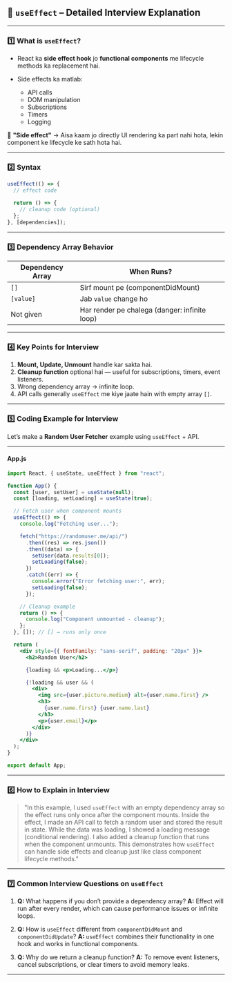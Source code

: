 ## 🧠 **`useEffect` – Detailed Interview Explanation**

---

### **1️⃣ What is `useEffect`?**

* React ka **side effect hook** jo **functional components** me lifecycle methods ka replacement hai.
* Side effects ka matlab:

  * API calls
  * DOM manipulation
  * Subscriptions
  * Timers
  * Logging

📌 **"Side effect"** → Aisa kaam jo directly UI rendering ka part nahi hota, lekin component ke lifecycle ke sath hota hai.

---

### **2️⃣ Syntax**

```jsx
useEffect(() => {
  // effect code

  return () => {
    // cleanup code (optional)
  };
}, [dependencies]);
```

---

### **3️⃣ Dependency Array Behavior**

| Dependency Array | When Runs?                                    |
| ---------------- | --------------------------------------------- |
| `[]`             | Sirf mount pe (componentDidMount)             |
| `[value]`        | Jab `value` change ho                         |
| Not given        | Har render pe chalega (danger: infinite loop) |

---

### **4️⃣ Key Points for Interview**

1. **Mount, Update, Unmount** handle kar sakta hai.
2. **Cleanup function** optional hai — useful for subscriptions, timers, event listeners.
3. Wrong dependency array → infinite loop.
4. API calls generally `useEffect` me kiye jaate hain with empty array `[]`.

---

### **5️⃣ Coding Example for Interview**

Let’s make a **Random User Fetcher** example using `useEffect` + API.

---

#### **App.js**

```jsx
import React, { useState, useEffect } from "react";

function App() {
  const [user, setUser] = useState(null);
  const [loading, setLoading] = useState(true);

  // Fetch user when component mounts
  useEffect(() => {
    console.log("Fetching user...");

    fetch("https://randomuser.me/api/")
      .then((res) => res.json())
      .then((data) => {
        setUser(data.results[0]);
        setLoading(false);
      })
      .catch((err) => {
        console.error("Error fetching user:", err);
        setLoading(false);
      });

    // Cleanup example
    return () => {
      console.log("Component unmounted - cleanup");
    };
  }, []); // [] → runs only once

  return (
    <div style={{ fontFamily: "sans-serif", padding: "20px" }}>
      <h2>Random User</h2>

      {loading && <p>Loading...</p>}

      {!loading && user && (
        <div>
          <img src={user.picture.medium} alt={user.name.first} />
          <h3>
            {user.name.first} {user.name.last}
          </h3>
          <p>{user.email}</p>
        </div>
      )}
    </div>
  );
}

export default App;
```

---

### **6️⃣ How to Explain in Interview**

> "In this example, I used `useEffect` with an empty dependency array so the effect runs only once after the component mounts.
> Inside the effect, I made an API call to fetch a random user and stored the result in state.
> While the data was loading, I showed a loading message (conditional rendering).
> I also added a cleanup function that runs when the component unmounts.
> This demonstrates how `useEffect` can handle side effects and cleanup just like class component lifecycle methods."

---

### **7️⃣ Common Interview Questions on `useEffect`**

1. **Q:** What happens if you don’t provide a dependency array?
   **A:** Effect will run after every render, which can cause performance issues or infinite loops.

2. **Q:** How is `useEffect` different from `componentDidMount` and `componentDidUpdate`?
   **A:** `useEffect` combines their functionality in one hook and works in functional components.

3. **Q:** Why do we return a cleanup function?
   **A:** To remove event listeners, cancel subscriptions, or clear timers to avoid memory leaks.

---

